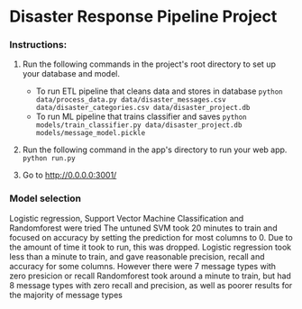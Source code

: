 # Disaster Response Pipeline Project

### Instructions:
1. Run the following commands in the project's root directory to set up your database and model.

    - To run ETL pipeline that cleans data and stores in database
        `python data/process_data.py data/disaster_messages.csv data/disaster_categories.csv data/disaster_project.db`
    - To run ML pipeline that trains classifier and saves
        `python models/train_classifier.py data/disaster_project.db models/message_model.pickle`

2. Run the following command in the app's directory to run your web app.
    `python run.py`

3. Go to http://0.0.0.0:3001/

### Model selection
Logistic regression, Support Vector Machine Classification and Randomforest were tried
The untuned SVM took 20 minutes to train and focused on accuracy by setting the prediction for most columns to 0.
Due to the amount of time it took to run, this was dropped.
Logistic regression took less than a minute to train, and gave reasonable precision, recall and accuracy for some columns.
However there were 7 message types with zero presicion or recall
Randomforest took around a minute to train, but had 8 message types with zero recall and precision, as well as poorer results for the majority of message types

